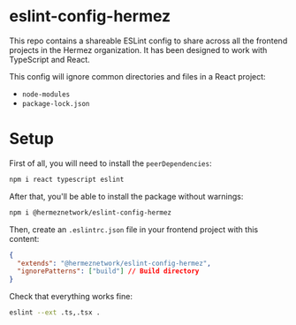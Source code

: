 # eslint-config-hermez

This repo contains a shareable ESLint config to share across all the frontend projects in the Hermez
organization. It has been designed to work with TypeScript and React.

This config will ignore common directories and files in a React project:

- `node-modules`
- `package-lock.json`

# Setup

First of all, you will need to install the `peerDependencies`:

```sh
npm i react typescript eslint
```

After that, you'll be able to install the package without warnings:

```sh
npm i @hermeznetwork/eslint-config-hermez
```

Then, create an `.eslintrc.json` file in your frontend project with this content:

```json
{
  "extends": "@hermeznetwork/eslint-config-hermez",
  "ignorePatterns": ["build"] // Build directory
}
```

Check that everything works fine:

```sh
eslint --ext .ts,.tsx .
```

